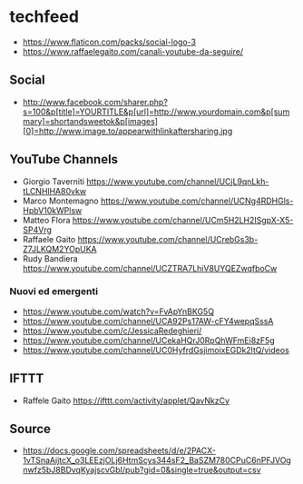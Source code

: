 # techfeed

- https://www.flaticon.com/packs/social-logo-3
- https://www.raffaelegaito.com/canali-youtube-da-seguire/

## Social

- http://www.facebook.com/sharer.php?s=100&p[title]=YOURTITLE&p[url]=http://www.yourdomain.com&p[summary]=shortandsweetok&p[images][0]=http://www.image.to/appearwithlinkaftersharing.jpg

## YouTube Channels

- Giorgio Taverniti <https://www.youtube.com/channel/UCjL9qnLkh-tLCNHlHA80vkw>
- Marco Montemagno <https://www.youtube.com/channel/UCNg4RDHGls-HpbV10kWPlsw>
- Matteo Flora <https://www.youtube.com/channel/UCm5H2LH2ISgpX-X5-SP4Vrg>
- Raffaele Gaito <https://www.youtube.com/channel/UCrebGs3b-Z7JLKQM2YOpUKA>
- Rudy Bandiera <https://www.youtube.com/channel/UCZTRA7LhiV8UYQEZwqfboCw>

### Nuovi ed emergenti

- https://www.youtube.com/watch?v=FvApYnBKG5Q
- https://www.youtube.com/channel/UCA92Ps17AW-cFY4wepqSssA
- https://www.youtube.com/c/JessicaRedeghieri/
- https://www.youtube.com/channel/UCekaHQrJ0RpQhWFmEi8zF5g
- https://www.youtube.com/channel/UC0HyfrdGsjimoixEGDk2ltQ/videos

## IFTTT

- Raffele Gaito <https://ifttt.com/activity/applet/QavNkzCy>

## Source 

- https://docs.google.com/spreadsheets/d/e/2PACX-1vTSnaAijtcX_o3LEEzjOLj6HtmScys344sF2_BaSZM780CPuC6nPFJVOgnwfz5bJ8BDvqKyajscvGbI/pub?gid=0&single=true&output=csv


